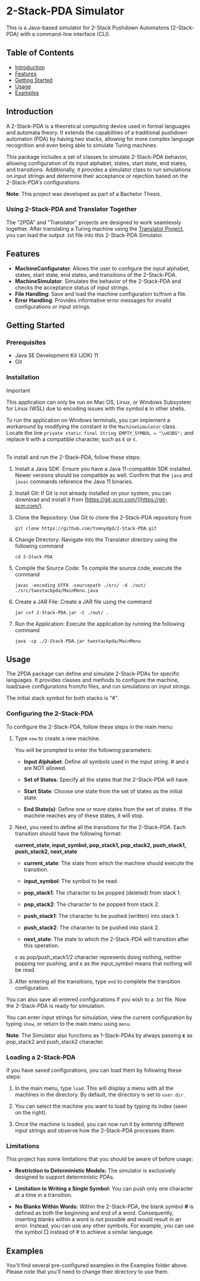 # 2-Stack-PDA Simulator

This is a Java-based simulator for 2-Stack Pushdown Automatons (2-Stack-PDA) with a command-line interface (CLI).

## Table of Contents

- [Introduction](#introduction)
- [Features](#features)
- [Getting Started](#getting-started)
- [Usage](#usage)
- [Examples](#examples)

## Introduction

A 2-Stack-PDA is a theoretical computing device used in formal languages and automata theory. It extends the capabilities of a traditional pushdown automaton (PDA) by having two stacks, allowing for more complex language recognition and even being able to simulate Turing machines.

This package includes a set of classes to simulate 2-Stack-PDA behavior, allowing configuration of its input alphabet, states, start state, end states, and transitions. Additionally, it provides a simulator class to run simulations on input strings and determine their acceptance or rejection based on the 2-Stack-PDA's configurations.

**Note**: This project was developed as part of a Bachelor Thesis.

### Using 2-Stack-PDA and Translator Together

The "2PDA" and "Translator" projects are designed to work seamlessly together. After translating a Turing machine using the [Translator Project](https://github.com/Ysmnydgd/Translator), you can load the output .txt file into this 2-Stack-PDA Simulator.

## Features

- **MachineConfigurator**: Allows the user to configure the input alphabet, states, start state, end states, and transitions of the 2-Stack-PDA.
- **MachineSimulator**: Simulates the behavior of the 2-Stack-PDA and checks the acceptance status of input strings.
- **File Handling**: Save and load the machine configuration to/from a file.
- **Error Handling**: Provides informative error messages for invalid configurations or input strings.

## Getting Started

### Prerequisites

- Java SE Development Kit (JDK) 11
- Git

### Installation
> [!IMPORTANT]  
> This application can only be run on Mac OS, Linux, or Windows Subsystem for Linux (WSL) due to encoding issues with the symbol **ε** in other shells.

To run the application on Windows terminals, you can implement a workaround by modifying the constant in the  ```MachineSimulator``` class. Locate the line ```private static final String EMPTY_SYMBOL = "\u03B5";``` and replace it with a compatible character, such as ```E``` or ```€```.
<br> 
<br> 

To install and run the 2-Stack-PDA, follow these steps:

1. Install a Java SDK: Ensure you have a Java 11-compatible SDK installed. Newer versions should be compatible as well. Confirm that the ```java``` and ```javac``` commands reference the Java 11 binaries.

2. Install Git: If Git is not already installed on your system, you can download and install it from [https://git-scm.com/](https://git-scm.com/).

3. Clone the Repository: Use Git to clone the 2-Stack-PDA repository from
   ```
   git clone https://github.com/Ysmnydgd/2-Stack-PDA.git
   ```

4. Change Directory: Navigate into the Translator directory using the following command
   ```
   cd 2-Stack-PDA
   ```

5. Compile the Source Code: To compile the source code, execute the command
   ```
   javac -encoding UTF8 -sourcepath ./src/ -d ./out/ ./src/twostackpda/MainMenu.java
   ```

6. Create a JAR File: Create a JAR file using the command
   ```
   jar cvf 2-Stack-PDA.jar -C ./out/ .
   ```

7. Run the Application: Execute the application by running the following command
   ```
   java -cp ./2-Stack-PDA.jar twostackpda/MainMenu
   ```

## Usage
The 2PDA package can define and simulate 2-Stack-PDAs for specific languages. It provides classes and methods to configure the machine, load/save configurations from/to files, and run simulations on input strings.

The initial stack symbol for both stacks is "#". 

### Configuring the 2-Stack-PDA

To configure the 2-Stack-PDA, follow these steps in the main menu:

1. Type `new` to create a new machine.
   
   You will be prompted to enter the following parameters:

   - **Input Alphabet**: Define all symbols used in the input string. # and ε are NOT allowed.

   - **Set of States**: Specify all the states that the 2-Stack-PDA will have.

   - **Start State**: Choose one state from the set of states as the initial state.

   - **End State(s)**: Define one or more states from the set of states. If the machine reaches any of these states, it will stop.

2. Next, you need to define all the transitions for the 2-Stack-PDA. Each transition should have the following format:

   **current_state, input_symbol, pop_stack1, pop_stack2, push_stack1, push_stack2, next_state**

   - **current_state**: The state from which the machine should execute the transition.

   - **input_symbol**: The symbol to be read.

   - **pop_stack1**: The character to be popped (deleted) from stack 1.

   - **pop_stack2**: The character to be popped from stack 2.

   - **push_stack1**: The character to be pushed (written) into stack 1.

   - **push_stack2**: The character to be pushed into stack 2.

   - **next_state**: The state to which the 2-Stack-PDA will transition after this operation.
  
   ε as pop/push_stack1/2 character represents doing nothing, neither popping nor pushing, and ε as the input_symbol means that nothing will be read.

3. After entering all the transitions, type `end` to complete the transition configuration.

You can also save all entered configurations if you wish to a .txt file. Now the 2-Stack-PDA is ready for simulation.

You can enter input strings for simulation, view the current configuration by typing `show`, or return to the main menu using `menu`.

**Note**: The Simulator also functions as 1-Stack-PDAs by always passing **ε** as pop_stack2 and push_stack2 character.

### Loading a 2-Stack-PDA

If you have saved configurations, you can load them by following these steps:

1. In the main menu, type `load`. This will display a menu with all the machines in the directory. By default, the directory is set to `user.dir`.

2. You can select the machine you want to load by typing its index (seen on the right).
   
3. Once the machine is loaded, you can now run it by entering different input strings and observe how the 2-Stack-PDA processes them.
   

### Limitations

This project has some limitations that you should be aware of before usage:

- **Restriction to Deterministic Models:** The simulator is exclusively designed to support deterministic PDAs.

- **Limitation to Writing a Single Symbol:** You can push only one character at a time in a transition.

- **No Blanks Within Words:** Within the 2-Stack-PDA, the blank symbol **#** is defined as both the beginning and end of a word. Consequently, inserting blanks within a word is not possible and would result in an error. Instead, you can use any other symbols. For example, you can use the symbol □ instead of # to achieve a similar language.


## Examples

You'll find several pre-configured examples in the Examples folder above.
Please note that you'll need to change their directory to use them.
